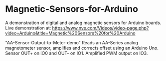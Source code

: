 # Magnetic-Sensors-for-Arduino
A demonstration of digital and analog magnetic sensors for Arduino boards.
Live demonstration at:
https://www.nve.com/Videos/video-page.php?video=Arduino&title=Magnetic%20Sensors%20for%20Arduino

"AA-Sensor-Output-to-Meter-demo"
Reads an AA-Series analog magnetometer sensor, amplifies and corrects offset using an 
Arduino Uno. Sensor OUT+ on IO0 and OUT- on IO1. Amplified PWM output on IO3.
